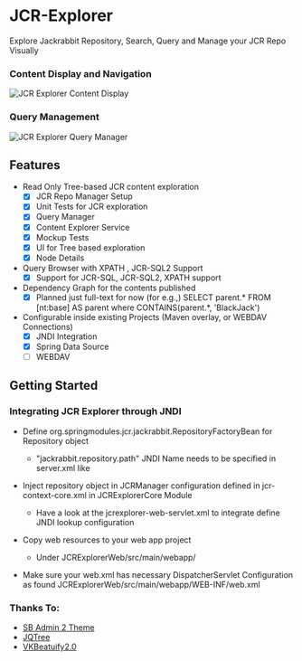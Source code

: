 JCR-Explorer
============

Explore Jackrabbit Repository, Search, Query and Manage your JCR Repo Visually

### Content Display and Navigation
![JCR Explorer Content Display](https://github.com/mehmoodz/jcr-explorer/raw/master/1.png)

### Query Management
![JCR Explorer Query Manager](https://github.com/mehmoodz/jcr-explorer/raw/master/2.png)


## Features

* Read Only Tree-based JCR content exploration
	- [X] JCR Repo Manager Setup
	- [X] Unit Tests for JCR exploration
	- [X] Query Manager
	- [X] Content Explorer Service
	- [X] Mockup Tests
	- [X] UI for Tree based exploration
	- [X] Node Details
* Query Browser with XPATH , JCR-SQL2 Support
    - [X] Support for JCR-SQL, JCR-SQL2, XPATH support 
* Dependency Graph for the contents published
    - [X] Planned just full-text for now (for e.g.,) SELECT parent.*  FROM [nt:base] AS parent  where CONTAINS(parent.*, 'BlackJack')
		
* Configurable inside existing Projects (Maven overlay, or WEBDAV Connections)
	- [X] JNDI Integration
	- [X] Spring Data Source
	- [ ] WEBDAV

## Getting Started

### Integrating JCR Explorer through JNDI 
	
* Define org.springmodules.jcr.jackrabbit.RepositoryFactoryBean for Repository object
	
	- "jackrabbit.repository.path" JNDI Name needs to be specified in server.xml like
	
	<Resource name="jackrabbit.repository.path" auth="Container" type="javax.jcr.Repository" factory="org.apache.jackrabbit.core.jndi.BindableRepositoryFactory" 
		configFilePath="<CONFIG_DIR>/jcrconfig.xml" repHomeDir="<JCR-HOME-DIR>" />
		
* Inject repository object in JCRManager configuration defined in jcr-context-core.xml in JCRExplorerCore Module
	
	- Have a look at the jcrexplorer-web-servlet.xml to integrate define JNDI lookup configuration
	
* Copy web resources to your web app project
	- Under JCRExplorerWeb/src/main/webapp/
	
* Make sure your web.xml has necessary DispatcherServlet Configuration as found JCRExplorerWeb/src/main/webapp/WEB-INF/web.xml

### Thanks To:
 - [SB Admin 2 Theme](http://startbootstrap.com/sb-admin-v2)
 - [JQTree](http://mbraak.github.io/)
 - [VKBeatuify2.0](http://code.google.com/p/vkbeautify/)
 
